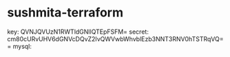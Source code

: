 # sushmita-terraform



key: QVNJQVUzN1RWTldGNllQTEpFSFM=
secret: cm80cURvUHV6dGNVcDQvZ2IvQWVwbWhvblEzb3NNT3RNV0hTSTRqVQ==
mysql: 